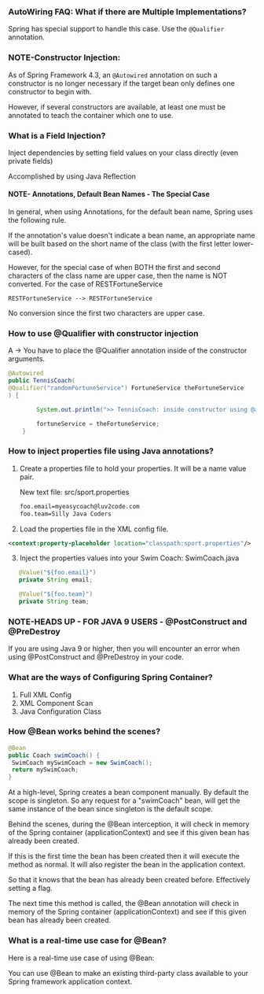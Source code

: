 ### AutoWiring FAQ: What if there are Multiple Implementations?

Spring has special support to handle this case. Use the `@Qualifier` annotation.

### NOTE-Constructor Injection:

As of Spring Framework 4.3,
an `@Autowired` annotation on such a constructor is no longer necessary if the target bean only defines one constructor to begin with.

However, if several constructors are available, at least one must be annotated to teach the container which one to use.

### What is a Field Injection?

Inject dependencies by setting field values on your class directly (even private fields)

Accomplished by using Java Reflection

#### NOTE- Annotations, Default Bean Names - The Special Case

In general, when using Annotations, for the default bean name, Spring uses the following rule.

If the annotation's value doesn't indicate a bean name, an appropriate name will be built based on the short name of the class (with the first letter lower-cased).

However, for the special case of when BOTH the first and second characters of the class name are upper case, then the name is NOT converted.
For the case of RESTFortuneService

`RESTFortuneService --> RESTFortuneService`

No conversion since the first two characters are upper case.

### How to use @Qualifier with constructor injection

A -> You have to place the @Qualifier annotation inside of the constructor arguments.

```java
@Autowired
public TennisCoach(
@Qualifier("randomFortuneService") FortuneService theFortuneService
) {

        System.out.println(">> TennisCoach: inside constructor using @autowired and @qualifier");

        fortuneService = theFortuneService;
    }
```

### How to inject properties file using Java annotations?

1. Create a properties file to hold your properties. It will be a name value pair.

   New text file: src/sport.properties

   ```txt
   foo.email=myeasycoach@luv2code.com
   foo.team=Silly Java Coders
   ```

2. Load the properties file in the XML config file.

```xml
<context:property-placeholder location="classpath:sport.properties"/>
```

3. Inject the properties values into your Swim Coach: SwimCoach.java

```java
   @Value("${foo.email}")
   private String email;

   @Value("${foo.team}")
   private String team;
```

### NOTE-HEADS UP - FOR JAVA 9 USERS - @PostConstruct and @PreDestroy

If you are using Java 9 or higher, then you will encounter an error when using @PostConstruct and @PreDestroy in your code.

### What are the ways of Configuring Spring Container?

1. Full XML Config
2. XML Component Scan
3. Java Configuration Class

### How @Bean works behind the scenes?

```java
@Bean
public Coach swimCoach() {
 SwimCoach mySwimCoach = new SwimCoach();
 return mySwimCoach;
}
```

At a high-level, Spring creates a bean component manually.
By default the scope is singleton.
So any request for a "swimCoach" bean,
will get the same instance of the bean since singleton is the default scope.

Behind the scenes, during the @Bean interception, it will check in memory of the Spring container (applicationContext) and see if this given bean has already been created.

If this is the first time the bean has been created then it will execute the method as normal. It will also register the bean in the application context.

So that it knows that the bean has already been created before. Effectively setting a flag.

The next time this method is called, the @Bean annotation will check in memory of the Spring container (applicationContext) and see if this given bean has already been created.

### What is a real-time use case for @Bean?

Here is a real-time use case of using @Bean:

You can use @Bean to make an existing third-party class available to your Spring framework application context.
